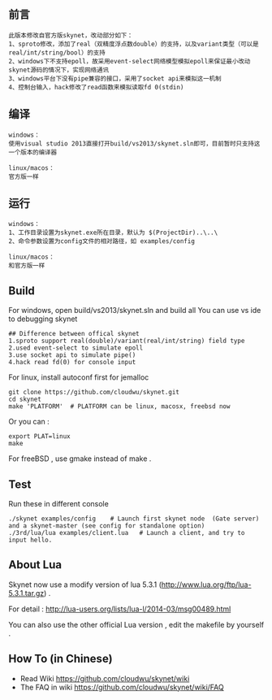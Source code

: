 ## 前言
```
此版本修改自官方版skynet，改动部分如下：
1、sproto修改，添加了real（双精度浮点数double）的支持，以及variant类型（可以是real/int/string/bool）的支持
2、windows下不支持epoll，故采用event-select网络模型模拟epoll来保证最小改动skynet源码的情况下，实现网络通讯
3、windows平台下没有pipe兼容的接口，采用了socket api来模拟这一机制
4、控制台输入，hack修改了read函数来模拟读取fd 0(stdin)
```

## 编译
```
windows：
使用visual studio 2013直接打开build/vs2013/skynet.sln即可，目前暂时只支持这一个版本的编译器

linux/macos：
官方版一样
```

## 运行
```
windows：
1、工作目录设置为skynet.exe所在目录，默认为 $(ProjectDir)..\..\
2、命令参数设置为config文件的相对路径，如 examples/config

linux/macos：
和官方版一样
```

## Build

For windows, open build/vs2013/skynet.sln and build all
You can use vs ide to debugging skynet

```
## Difference between offical skynet
1.sproto support real(double)/variant(real/int/string) field type
2.used event-select to simulate epoll
3.use socket api to simulate pipe()
4.hack read fd(0) for console input
```

For linux, install autoconf first for jemalloc

```
git clone https://github.com/cloudwu/skynet.git
cd skynet
make 'PLATFORM'  # PLATFORM can be linux, macosx, freebsd now
```

Or you can :

```
export PLAT=linux
make
```

For freeBSD , use gmake instead of make .

## Test

Run these in different console

```
./skynet examples/config	# Launch first skynet node  (Gate server) and a skynet-master (see config for standalone option)
./3rd/lua/lua examples/client.lua 	# Launch a client, and try to input hello.
```

## About Lua

Skynet now use a modify version of lua 5.3.1 (http://www.lua.org/ftp/lua-5.3.1.tar.gz) .

For detail : http://lua-users.org/lists/lua-l/2014-03/msg00489.html

You can also use the other official Lua version , edit the makefile by yourself .

## How To (in Chinese)

* Read Wiki https://github.com/cloudwu/skynet/wiki
* The FAQ in wiki https://github.com/cloudwu/skynet/wiki/FAQ
